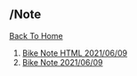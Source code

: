 ## /Note
[Back To Home](../README.md)
1. [Bike Note HTML 2021/06/09](Note/Bike_Note.html)
2. [Bike Note 2021/06/09](Note/Bike_Note.md)
